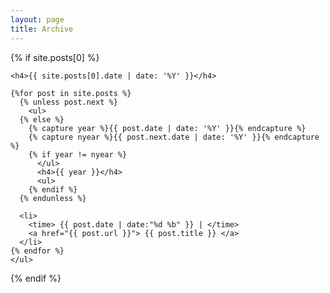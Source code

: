 ```yaml
---
layout: page
title: Archive
---
```


<section>
  {% if site.posts[0] %}

    <h4>{{ site.posts[0].date | date: '%Y' }}</h4>

    {%for post in site.posts %}
      {% unless post.next %}
        <ul>
      {% else %}
        {% capture year %}{{ post.date | date: '%Y' }}{% endcapture %}
        {% capture nyear %}{{ post.next.date | date: '%Y' }}{% endcapture %}
        {% if year != nyear %}
          </ul>
          <h4>{{ year }}</h4>
          <ul>
        {% endif %}
      {% endunless %}

      <li>
        <time> {{ post.date | date:"%d %b" }} | </time>
        <a href="{{ post.url }}"> {{ post.title }} </a>
      </li>
    {% endfor %}
    </ul>

  {% endif %}
</section>